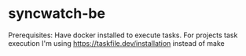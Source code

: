 # syncwatch-be

Prerequisites:
Have docker installed to execute tasks. For projects task execution I'm using https://taskfile.dev/installation
instead of make